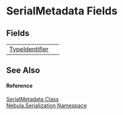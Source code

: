 # SerialMetadata Fields




## Fields
<table>
<tr>
<td><a href="F_Nebula_Serialization_SerialMetadata_TypeIdentifier">TypeIdentifier</a></td>
<td> </td></tr>
</table>

## See Also


#### Reference
<a href="T_Nebula_Serialization_SerialMetadata">SerialMetadata Class</a>  
<a href="N_Nebula_Serialization">Nebula.Serialization Namespace</a>  
